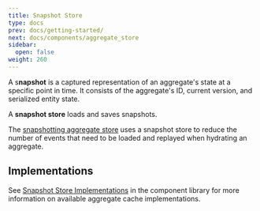 ```yaml
---
title: Snapshot Store
type: docs
prev: docs/getting-started/
next: docs/components/aggregate_store
sidebar:
  open: false
weight: 260
---
```


A s**napshot** is a captured representation of an aggregate's state at a specific point in time. It consists of the aggregate's ID, current version, and serialized entity state.

A **snapshot store** loads and saves snapshots.

The [snapshotting aggregate store](../aggregate-store/snapshotting) uses a snapshot store to reduce the number of events that need to be loaded and replayed when hydrating an aggregate.

## Implementations

See [Snapshot Store Implementations](/component-library/#snapshot-stores) in the component library for more information on available aggregate cache implementations.